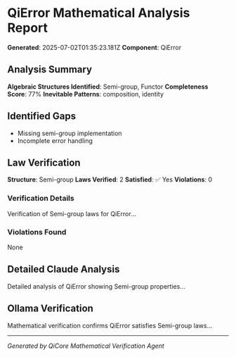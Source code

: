 # QiError Mathematical Analysis Report

**Generated**: 2025-07-02T01:35:23.181Z
**Component**: QiError

## Analysis Summary

**Algebraic Structures Identified**: Semi-group, Functor
**Completeness Score**: 77%
**Inevitable Patterns**: composition, identity

## Identified Gaps

- Missing semi-group implementation
- Incomplete error handling

## Law Verification

**Structure**: Semi-group
**Laws Verified**: 2
**Satisfied**: ✅ Yes
**Violations**: 0

### Verification Details
Verification of Semi-group laws for QiError...

### Violations Found
None


## Detailed Claude Analysis

Detailed analysis of QiError showing Semi-group properties...

## Ollama Verification

Mathematical verification confirms QiError satisfies Semi-group laws...

---
*Generated by QiCore Mathematical Verification Agent*
